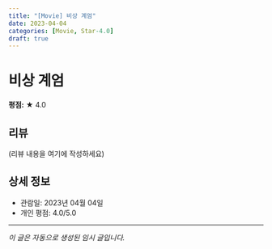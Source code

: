 ```yaml
---
title: "[Movie] 비상 계엄"
date: 2023-04-04
categories: [Movie, Star-4.0]
draft: true
---
```


# 비상 계엄

**평점:** ★ 4.0

## 리뷰

(리뷰 내용을 여기에 작성하세요)

## 상세 정보

- 관람일: 2023년 04월 04일
- 개인 평점: 4.0/5.0

---

*이 글은 자동으로 생성된 임시 글입니다.*
